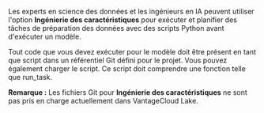 Les experts en science des données et les ingénieurs en IA peuvent utiliser l'option **Ingénierie des caractéristiques** pour exécuter et planifier des tâches de préparation des données avec des scripts Python avant d'exécuter un modèle.

Tout code que vous devez exécuter pour le modèle doit être présent en tant que script dans un référentiel Git défini pour le projet. Vous pouvez également charger le script. Ce script doit comprendre une fonction telle que run_task.

**Remarque :** Les fichiers Git pour **Ingénierie des caractéristiques** ne sont pas pris en charge actuellement dans VantageCloud Lake.

